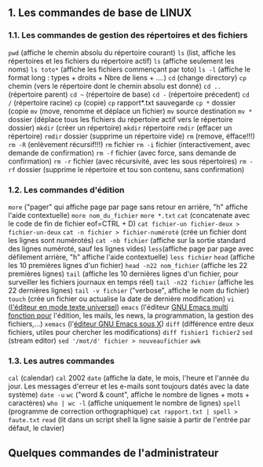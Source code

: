 ## 1. Les commandes de base de LINUX
### 1.1. Les commandes de gestion des répertoires et des fichiers
`pwd` (affiche le chemin absolu du répertoire courant)
`ls` (list, affiche les répertoires et les fichiers du répertoire actif)
`ls` (affiche seulement les noms)
`ls toto*` (affiche les fichiers commençant par toto)
`ls -l` (affiche le format long : types + droits + Nbre de liens + ....)
`cd` (change directory)
`cp` chemin (vers le répertoire dont le chemin absolu est donné)
`cd ..` (répertoire parent)
`cd ~` (répertoire de base)
`cd -` (répertoire précedent)
`cd /` (répertoire racine)
`cp` (copie)
`cp` rapport*.txt sauvegarde
`cp *` dossier (copie
`mv` (move, renomme et déplace un fichier)
`mv` source destination
`mv *` dossier (déplace tous les fichiers du répertoire actif vers le répertoire
dossier)
`mkdir` (créer un répertoire)
`mkdir` répertoire
`rmdir` (effacer un répertoire)
`rmdir` dossier (supprime un répertoire vide)
`rm` (remove, éfface!!!)
`rm -R` (enlèvement récursif!!!)
`rm` fichier
`rm -i` fichier (interactivement, avec demande de confirmation)
`rm -f` fichier (avec force, sans demande de confirmation)
`rm -r` fichier (avec récursivité, avec les sous répertoires)
`rm -rf` dossier (supprime le répertoire et tou son contenu, sans confirmation)

### 1.2. Les commandes d'édition
`more` ("pager" qui affiche page par page sans retour en arrière, "h" affiche
l'aide contextuelle)
`more nom_du_fichier`
`more *.txt`
`cat` (concatenate avec le code de fin de fichier eof=CTRL + D)
`cat fichier-un fichier-deux > fichier-un-deux`
`cat -n fichier > fichier-numéroté` (crée un fichier dont les lignes sont
numérotés)
`cat -nb fichier` (affiche sur la sortie standard des lignes numéroté, sauf les
lignes vides)
`less`(affiche page par page avec défilement arrière, "h" affiche l'aide contextuelle)
`less fichier`
`head` (affiche les 10 premières lignes d'un fichier)
`head -n22 nom_fichier` (affiche les 22 premières lignes)
`tail` (affiche les 10 dernières lignes d'un fichier, pour surveiller les fichiers journaux en temps réel)
`tail -n22 fichier` (affiche les 22 dernières lignes)
`tail -v fichier` ("verbose", affiche le nom du fichier)
`touch` (crée un fichier ou actualise la date de dernière modification)
`vi` ([l'éditeur en mode texte universel](https://github.com/Ezechiel-Tibiri/GNU-LINUX/blob/main/Cours-vi-Ouaga-2019.pdf))
`emacs` (l'éditeur [GNU Emacs multi fonction pour](https://doc.ubuntu-fr.org/emacs) l'édition, les mails, les news,
la programmation, la gestion des fichiers,...)
`xemacs` (l'[éditeur GNU Emacs sous X](https://www.xemacs.org/))
`diff` (différence entre deux fichiers, utiles pour chercher les modifications)
`diff fishier1 fichier2`
`sed` (stream editor)
`sed '/mot/d' fichier > nouveaufichier`
`awk`

### 1.3. Les autres commandes

`cal` (calendar)
`cal` 2002
`date` (affiche la date, le mois, l'heure et l'année du jour. Les messages d'erreur et les e-mails sont toujours datés avec la date système)
`date -u`
`wc` ("word & count", affiche le nombre de lignes + mots + caractères)
`who | wc -l` (affiche uniquement le nombre de lignes)
`spell` (programme de correction orthographique)
`cat rapport.txt | spell > faute.txt`
`read` (lit dans un script shell la ligne saisie à partir de l'entrée par défaut, le clavier)

## Quelques commandes de l'administrateur

